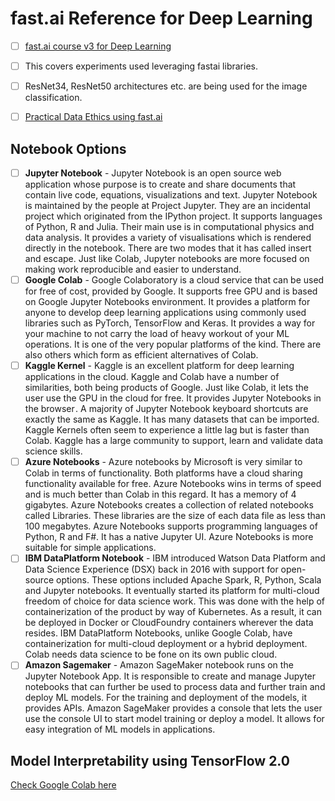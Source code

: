 # fast.ai Reference for Deep Learning

- [ ] [fast.ai course v3 for Deep Learning](https://course.fast.ai/index.html)
- [ ] This covers experiments used leveraging fastai libraries. 
- [ ] ResNet34, ResNet50 architectures etc. are being used for the image classification.
- [ ] [Practical Data Ethics using fast.ai](https://ethics.fast.ai/)


## Notebook Options

- [ ] **Jupyter Notebook** - Jupyter Notebook is an open source web application whose purpose is to create and share documents that contain live code, equations, visualizations and text. Jupyter Notebook is maintained by the people at Project Jupyter. They are an incidental project which originated from the IPython project. It supports languages of  Python, R and Julia. Their main use is in computational physics and data analysis. It provides a variety of visualisations which is rendered directly in the notebook. There are two modes that it has called insert and escape. Just like Colab, Jupyter notebooks are more focused on making work reproducible and easier to understand.
- [ ] **Google Colab** - Google Colaboratory is a cloud service that can be used for free of cost, provided by Google. It supports free GPU and is based on Google Jupyter Notebooks environment. It provides a platform for anyone to develop deep learning applications using commonly used libraries such as PyTorch, TensorFlow and Keras. It provides a way for your machine to not carry the load of heavy workout of your ML operations. It is one of the very popular platforms of the kind. There are also others which form as efficient alternatives of Colab.
- [ ] **Kaggle Kernel** - Kaggle is an excellent platform for deep learning applications in the cloud. Kaggle and Colab have a number of similarities, both being products of Google. Just like Colab, it lets the user use the GPU in the cloud for free. It provides Jupyter Notebooks in the browser . A majority of Jupyter Notebook keyboard shortcuts are exactly the same as Kaggle. It has many datasets that can be imported. Kaggle Kernels often seem to experience a little lag but is faster than Colab. Kaggle has a large community to support, learn and validate data science skills.
- [ ] **Azure Notebooks** - Azure notebooks by Microsoft is very similar to Colab in terms of functionality. Both platforms have a cloud sharing functionality available for free. Azure Notebooks wins in terms of speed and is much better than Colab in this regard. It has a memory of 4 gigabytes. Azure Notebooks creates a collection of related notebooks called Libraries. These libraries are the size of each data file as less than 100 megabytes. Azure Notebooks supports programming languages of Python, R and F#. It has a native Jupyter UI. Azure Notebooks is more suitable for simple applications.
- [ ] **IBM DataPlatform Notebook** - IBM introduced Watson Data Platform and Data Science Experience (DSX) back in 2016 with support for open-source options. These options included Apache Spark, R, Python, Scala and Jupyter notebooks. It eventually started its platform for multi-cloud freedom of choice for data science work. This was done with the help of containerization of the product by way of Kubernetes. As a result, it can be deployed in Docker or CloudFoundry containers wherever the data resides. IBM DataPlatform Notebooks, unlike Google Colab, have containerization for multi-cloud deployment or a hybrid deployment. Colab needs data science to be fone on its own public cloud.
- [ ] **Amazon Sagemaker** - Amazon SageMaker notebook runs on the Jupyter Notebook App. It is responsible to create and manage Jupyter notebooks that can further be used to process data and further train and deploy ML models. For the training and deployment of the models, it provides APIs. Amazon SageMaker provides a console that lets the user use the console UI to start model training or deploy a model. It allows for easy integration of ML models in applications. 

## Model Interpretability using TensorFlow 2.0

[Check Google Colab here](https://colab.research.google.com/drive/1xM6UZ9OdpGDnHBljZ0RglHV_kBrZ4e-9)

